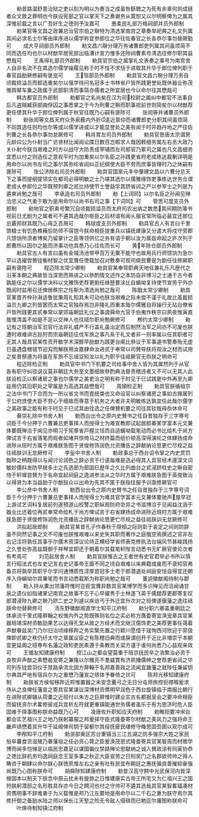 <!-- { "loadSidebar": true } -->
　　勑昔路温舒患治狱之吏以刻为明以为奏当之成虽咎繇聴之为死有余辜何则成链者众文致之罪明也今朕设宪部之官以掌天下之奏谳务从寛恕又以尔明察俾为之属其深惟前载之言以广吾好生之徳则予汝嘉可
　　惠柔民礼部万格祠部并员外郎制
　　勑某官等文昌之政兼总治官宗伯之聨特为清选掌南宫之章奏举祀典之礼文列属其间必求名士尔等由庠序进以儒学称宜参郎位之华往佐春官之长各恭尔事勿替厥勤可
　　成大亨祠部员外郎制
　　勑文昌六聨分理万务诸曹郎吏列属其间虽烦简不同而选任均也尔以材猷早居宪部出临漕计宣力惟多还陟祠曹素号清选往修尔职其益懋哉可
　　王禹得礼部员外郎制
　　勑具官宗伯之属掌礼文表奏之事号为南宫舍人自非名流不在其选尔儒学操履见称于时不忮不求恬于进取其升华于郎位俾列职于春官益励厥修嗣有褒宠可
　　王驾部员外郎制
　　勑具官文昌六聨分理万务自顷裁损溢员而郎选重矣尔以强学待问名冠多士书林省户皆所践更誉处既休器业弥茂惟舆辇车乗之政属于武部职清而事简亦儒者之所宜居也今以命尔往其懋哉可
　　韩古都官员外郎制
　　勑都官之名尚矣在汉为司校尉之属纠中都官不法事自后凡盗贼臧获部曲俘囚之事悉掌之于今为刑曹之聨而职事视前世则简矣尔以材猷荐更任使其升华于郎位俾列属于秋官往既乃心嗣有褒陟可
　　张訚等并诸曹员外郎制
　　勑张訚等文昌天府众务泉薮内外折逺近禀仰而诸曹郎吏分职其间虽烦简不同其选任则均也尔等或以儒学进或以才能显誉处之美有闻于时并趋丹地之严往佐列曹之长各恭尔事勿怠厥修可
　　韩肖胄左司员外郎制
　　勑具官昔唐太宗谓房元龄曰公为仆射当广访贤材比闻阅讼牒日数百岂暇求人哉因敕细务属左右丞大政乃关仆射今朕当艰难之时方以战守大防责成宰辅而左司郎官乃冢司之属也凡文昌细务宜悉以付之则选任之意视平时为加重矣以尔名臣之孙践更省府老成练达裁剸详明是用命尔以尚书左司之事尔其弥纶省闼纠正纪纲使大臣不劳而庶事皆理时乃之休嗣有褒陟可
　　张公济除右司员外郎制
　　勑具官国家元丰中肇建文昌以六曹分总天下之事而提纲提领实在都司必得明敏之士乃堪其选尔以儒雅缘饰吏事练达世务佥谓老成乆参郎位之华既预列卿之贰比持使节士誉益孚其跻省闼之严以参宰士之列是为遴柬尚勉之哉可
　　李承造右司员外郎制
　　勑【上词同】以尔名臣之孙闻见殚洽忠义之气勇于敢为是用命尔以尚书右司之事【下词同】可
　　管思可度支员外郎制
　　勑地官之职素号繁冗自顷裁损滥员而太府司农出纳之数悉其间期防簿书视前日尤剧为之属者可不遴其选哉尔枢臣之后材谞有闻乆服官常所临必最宜还郎位总覈邦财其既乃心毋乏吾用可
　　韩球度支员外郎制
　　勑具官古人有言曰千里馈粮士有饥色樵蘓后防师不宿饱今朕命相臣提重兵以镇抚建康又分遣大将戍守旁郡凡馈饷所须者博矣乃留掌计之臣専领供亿之务有请于朝以汝为属兹命起之庐次列于郎曹所以因尔之能而济事功也其悉乃心往佐而长可
　　黄年除仓部员外郎制
　　勑具官古人有言曰虽有金城汤池带甲百万无粟不能守也故用兵行师馈饷为急尔早以选擢尝賛铨衡材智之优宜膺任使载加召对敷奏可观司庾民曹是为剧任往修厥职嗣有褒陞可
　　程迈除太常少卿制
　　勑具官某奉常职典天地任兼礼乐凡歴代之沿革本朝之典故皆当深思而熟讲之以叅酌情文述作之本防自非博习之士通于古今者孰能任之尔以儒学决科以文雅饰吏荐更剧任继歴要涂比自螭坳复持使节宣劳于外亦既阅时兹用召还俾居秩宗之任斯为清选尚勉之哉可
　　陈戬太常少卿制
　　勑具官某昔齐仲孙湫适鲁犹秉周礼知其未可动也朕当艰难之际未尝不谨于礼故比虽裁损溢员九卿之列皆罢而太常之官独存焉岂非隆礼而重本哉尔儒雅自将操行无玷台僚省戸皆所践更其贰奉常以掌郊庙朝廷礼仪之事虞舜命九官于伯夷作秩宗曰夙夜惟寅直哉惟清盖不如是不足以交神人也往祗尔职尚勉厥修可
　　栁约太常少卿制
　　勑记有之班朝治军涖官行法非礼威严不行盖礼虽治定而后制然治军之间亦不可废也朕遭时艰难讲古廵狩而宗庙朝廷征伐军旅之事凡系于礼文者非一则率属以任其职者可无其人哉具官某性资开敏学术深醇早励猷为践更台阁比叅议于军事遽书警奏殆无虚日虽遇盘根错节迎刄而解朕用汝嘉肆命汝进贰于奉常以司賛导朕将观汝之材而试用之矣昔祭遵为将虽在军旅不忘俎豆矧汝以礼为职乎往祗厥官无忝朕之明命可
　　程迈除检正制
　　勅具官中书门下机要之司给事中舍人皆为其属然列于从官各有职守纠驳讽议莫非朝廷大务至文墨细故叅酌典法督责稽违者又不可以无其人此朕设检正以察诸房之事也尔儒学之美吏治之明有称于时见于已试践更中外再至九卿兹用仍其旧职处之宰属是为高选其益懋哉可
　　周頴检正制
　　勅具官朕循祖宗之法中书门下合而为一所以省文书而壹统类也又命设官以纠察诸房之事如古掾属列于公府庶使大臣不劳心于细故而専意于机务之大者非夫明敏练达孰宜任此哉尔儒学之美政事之能有称于时见于巳试其由铨选之任俾賛机要之司往其钦哉毋忝休命可
　　綦崇礼除中书舍人制
　　勅西台出令之原内史賛书之任自昔独存于三字専号词臣于今分押于六曹兼总吏事择人而授得士为难宣教郎试起居郎綦某学富本元文兼体要既殚洽于闻见亦明习于宪章省戸握兰恬而自适螭坳载笔动而必书比给札于尚方俾试言于右省落笔而观者如堵共惊倚马之材终篇而纸价顿高深得演纶之体肆扬成命进陟从班时方属于艰难朕急图于贤俊修饰润色允资播告之辞献纳论思更伫尽规之益往祗朕训无怠厥修可
　　李釡中书舍人制
　　勅政事总于西台诏令掌之内史赏罚黜陟之柄既得以与闻讨论润色之辞必资于行逺每难是选必得其人具官经术邃深文词敏妙儒科发防早居多士之先选部为郎固巳歴年之久比列曲台之贰浸跻柱史之聨自密侍于轩墀尝賛为于名命宜起祠庭之逸进参法从之华时方属于艰难朕急图于英俊致治以得贤为本当益励于尔猷鼔众以出命为先其不匿于朕指往服予训亟修厥官可
　　李公彦中书舍人制
　　勅西台出令之原内史賛书之任自昔独存于三字専号词臣于今分押于六曹兼总吏事择人而授得士为难具官学富本元文兼体要驰声屋早冠上游试艺词科复居前列遂预道山校讐之职纵观防府竒异之书滋博洽于见闻益沈涵于器业比还着位再贰奉常命给札于尚方俾试言于右省肆扬成命进陟近班时方属于艰难朕急图于贤俊修饰润色允资播告之辞献纳论思更伫尽规之益往祗朕训无怠厥修可
　　洪拟起居郎制
　　勑具官某昔孔子作春秋于隠桓之际则彰于哀定之间则防辞虽不同然记事之文不可废也朕惟艰难以来史失其职而著作之庭俄空焉撰述之官非左右记注将孰任其事乎尔儒术资深议论持正横经学省师表克修执法台端风节甚峻践扬之久誉处弥高兹既御于祥琴宜即还于朝着尔其载笔轩陛言动悉书无旷厥官使论次者有考焉可
　　刘范起居舍人制
　　勅具官朕惟古之王者世有史官君举必书所以慎言行昭法式也左史记言右史记事帝王靡不同之顷自艰难以来典籍或废而不录矧官弗备员将孰举其职乎尔学问通博质性淳厚尝冠多士老于郎潜退处祠庭安恬自得宜还朝序入侍螭坳尔其秉笔而书言动悉载斯为称职尚勉之哉可
　　董逌徽猷阁待制与郡制
　　勅入持从橐出领藩符惟时迩臣宜膺异数具官某博学而多识殚见而洽闻诵甘泉之遗仪如指诸掌记南宫之故事不忘于心早擢秀于士林遂飞英于儒舘荐更郡寄复叹郎潜浸陟九卿之聨乃跻二史之列遽以疾谂丐于外迁宜升次对之班俾遂偃藩之逸往祗朕命勿替厥修可
　　汤东野徽猷阁直学士知平江府制
　　勑分职六卿盖重朝廷之体承流千里式隆屏翰之权惟内外之势既殊则名位之实必称方膺委寄宜涣宠章具官某器局靖深材资敏劭果艺以达得孔堂从政之方经术而文继汉儒饰吏之美荐更事任蔼着声猷眷兹吴门乃尔旧治顷缘移跸之务实繄先置之行颖川愿借于冦恂西河欣迎于郭伋俾即贰卿之秩仍纡太守之章属议臣之有陈稽旧典而或戾谓创开于近比非増崇于本朝宜更延阁之班専布名藩之政矧吏民素遵于条教而关梁方谨于谁何尚悉乃心益观来效可
　　王循友知建康府制
　　控江山之都会望莫重于陪京抚民卒之浩繁治必资于良牧非声猷之素懋曷宠寄之兼隆以尔雅亮不羣威寛有济夙播儒绅之誉荐更省闼之华司列东铨尝羽仪于禁路承流北固方屏翰于名邦嘉善政之流闻宜雄藩之就陟任兼留钥尔典其严地有宿兵尔为之重懋乃藩宣之绩体予眷倚之优可
　　陈邦光移知建康府制
　　勑朕省方侯甸移跸近邦惟置器之未安念櫜弓之无日分屯师旅控扼襟喉爰求侍从之良俾任藩宣之寄具官某谋议深博材资儁明早润色于西台旋镇临于南服比朝行在进陟贰卿辍从荷橐之近班付以朱方之巨屏惟时建业实古名都据吴会之要冲命相臣而留抚资尔术畧修彼戎兵宜析左符就更重镇能通世务儒者虽乐于有为思济时危人臣固难于择事图称朕命益既乃心可
　　凌唐佐升职知应天府制
　　勑睢阳要冲宋台都会实艺祖兴王之地乃朕躬纂服之邦爰择守臣式隆委寄尔材猷之美风力之强将命王畿声绩懋着其升华于延阁俾司钥于留都尔其绥抚疲民缮修守偹思固吾圉以观尔成可
　　李邴知平江府制
　　勑浙部奥区苏台重镇当三江五湖之防多强宗大姓之家民俗阜蕃食货滋殖乃眷藩垣之任必资心膂之臣爰涣茂恩式隆委寄具官某智周而材赡学博而闻多恺悌足以临民忠嘉足以谋国徧仪禁路殚论思献纳之诚入賛政涂有同寅协恭之徳比辞机务均逸祠庭念王室多事之秋正大臣宣劳之日矧吴门之名郡欲师帅之得人畴咨于朝肆以命尔朕心朕徳夙惟左右之亲有社有民宜布朝廷之惠抚循良善摧抑豪强尚既乃心图称朕命可
　　胡舜陟知建康府制
　　勑昔汉高守闗中光武保河内皆深根固本以制天下朕念中原云扰未有旋斾之日惟建康实古帝王所宅又为仁祖兴王之国符朕躬潜邸之名形胜具存亦今日之闗河也付之守帅可不遴其选哉具官某智畧辐凑材资儁明事不辞难勇于为义载惟是邦乃江左要地是用命尔以二千石之重为朕守焉尔其修扞御之备励水陆之师以保长江天堑之险无令敌人侵轶而已勉迄尔庸图称朕命可
　　叶焕待制知镇江府制
